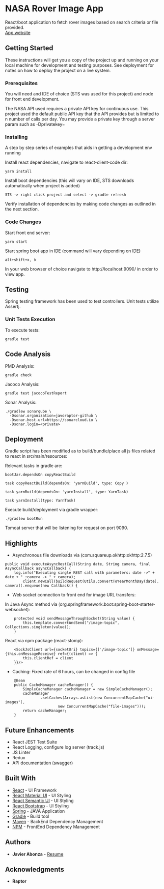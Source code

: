 # NASA Rover Image App

React/boot application to fetch rover images based on search criteria or file provided.  
[App website](https://nasa-ui.herokuapp.com/)

## Getting Started

These instructions will get you a copy of the project up and running on your local machine for development and testing purposes. See deployment for notes on how to deploy the project on a live system.

### Prerequisites

You will need and IDE of choice (STS was used for this project) and node for front end development.

The NASA API used requires a private API key for continuous use. This project used the default public API key that the API provides but is limited to n number of calls per day. You may provide a private key through a server param such as -Dprivatekey=<privateKey>


### Installing

A step by step series of examples that aids in getting a development env running

Install react dependencies, navigate to react-client-code dir:

```
yarn install
```

Install boot dependencies (this will vary on IDE, STS downloads automatically when project is added)

```
STS -> right click project and select -> gradle refresh 
```

Verify installation of dependencies by making code changes as outlined in the next section. 


### Code Changes

Start front end server:

```
yarn start
```

Start spring boot app in IDE (command will vary depending on IDE)

```
alt+shift+x, b
```

In your web browser of choice navigate to http://localhost:9090/ in order to view app. 


## Testing

Spring testing framework has been used to test controllers. Unit tests utilize Assertj.


### Unit Tests Execution

To execute tests:

```
gradle test
```

## Code Analysis

PMD Analysis: 

```
gradle check
```

Jacoco Analysis:

```
gradle test jacocoTestReport
```


Sonar Analysis:

```
./gradlew sonarqube \
  -Dsonar.organization=javoraptor-github \
  -Dsonar.host.url=https://sonarcloud.io \
  -Dsonar.login=<private>
```

## Deployment

Gradle script has been modified as to build/bundle/place all js files related to react in src/main/resources:

Relevant tasks in gradle are:

```
bootJar.dependsOn copyReactBuild

task copyReactBuild(dependsOn: 'yarnBuild', type: Copy )

task yarnBuild(dependsOn: 'yarnInstall', type: YarnTask)

task yarnInstall(type: YarnTask)
```

Execute build/deployment via gradle wrapper:


```
./gradlew bootRun
```

Tomcat server that will be listening for request on port 9090.

## Highlights

* Asynchronous file downloads via (com.squareup.okhttp:okhttp:2.7.5)  

```
public void executeAsyncRestCall(String date, String camera, final AsyncCallback asyncCallback) {
	log.info("Executing single REST call with parameters: date ->" + date + " :camera -> " + camera);
		client.newCall(buildRequest(Utils.convertToYearMonthDay(date), camera)).enqueue(new Callback() {
```

* Web socket connection to front end for image URL transfers:  

In Java Async method via (org.springframework.boot:spring-boot-starter-websocket):  

```
	protected void sendMessageThroughSocket(String value) {
		this.template.convertAndSend("/image-topic", Collections.singleton(value));
	}
```

React via npm package (react-stomp):  

```
	<SockJsClient url={socketUri} topics={['/image-topic']} onMessage={this.onMessageReceive} ref={(client) => {
    	this.clientRef = client
    }}/>
```

* Caching: Fixed rate of 6 hours, can be changed in config file  

```
	@Bean
	public CacheManager cacheManager() {
		SimpleCacheManager cacheManager = new SimpleCacheManager();
		cacheManager
				.setCaches(Arrays.asList(new ConcurrentMapCache("ui-images"), 
						new ConcurrentMapCache("file-images")));
		return cacheManager;
	}
```

## Future Enhancements
* React JEST Test Suite
* React Logging, configure log server (track.js)
* JS Linter
* Redux 
* API documentation (swagger)


## Built With

* [React](https://reactjs.org/) - UI Framework
* [React Material UI](https://www.material-ui.com/#/) - UI Styling
* [React Semantic UI](https://react.semantic-ui.com/) - UI Styling
* [React Bootstrap](https://react-bootstrap.github.io/) - UI Styling
* [Spring](https://projects.spring.io/spring-boot/) - JAVA Application
* [Gradle](https://gradle.org/) - Build tool
* [Maven](https://maven.apache.org/) - BackEnd Dependency Management
* [NPM](https://www.npmjs.com/) - FrontEnd Dependency Management


## Authors

* **Javier Abonza** - [Resume](http://jabonza.me)


## Acknowledgments

* **Raptor**